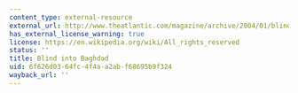 ```yaml
---
content_type: external-resource
external_url: http://www.theatlantic.com/magazine/archive/2004/01/blind-into-baghdad/302860/
has_external_license_warning: true
license: https://en.wikipedia.org/wiki/All_rights_reserved
status: ''
title: Blind into Baghdad
uid: 6f626d03-64fc-4f4a-a2ab-f68695b9f324
wayback_url: ''
---
```

